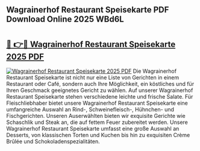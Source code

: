 ## Wagrainerhof Restaurant Speisekarte PDF Download Online 2025 WBd6L

# <h2><a href="http://gc6xkp.nevu.top/?p=Wagrainerhof+Restaurant+Speisekarte">🔗 👉🔴 Wagrainerhof Restaurant Speisekarte 2025 PDF</a></h2>

[![Wagrainerhof Restaurant Speisekarte 2025 PDF](https://i.imgur.com/dBaPXMq.png)](http://gc6xkp.nevu.top/?p=Wagrainerhof+Restaurant+Speisekarte)
Die Wagrainerhof Restaurant Speisekarte ist nicht nur eine Liste von Gerichten in einem Restaurant oder Café, sondern auch Ihre Möglichkeit, ein köstliches und für Ihren Geschmack geeignetes Gericht zu wählen. Auf unserer Wagrainerhof Restaurant Speisekarte stehen verschiedene leichte und frische Salate. Für Fleischliebhaber bietet unsere Wagrainerhof Restaurant Speisekarte eine umfangreiche Auswahl an Rind-, Schweinefleisch-, Hühnchen- und Fischgerichten. Unseren Auserwählten bieten wir exquisite Gerichte wie Schaschlik und Steak an, die auf fettem Feuer zubereitet werden. Unsere Wagrainerhof Restaurant Speisekarte umfasst eine große Auswahl an Desserts, von klassischen Torten und Kuchen bis hin zu exquisiten Crème Brûlée und Schokoladenspezialitäten.
